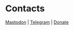 <html>
<body>
<h1>Contacts</h1>
<p> <a href="https://mastodon.art/@MxPoesu">Mastodon</a> | <a href="https://t.me/ArtPoesu">Telegram</a> | <a href="https://hipolink.me/mx.poesu">Donate</a> </p>
</body>
</html>